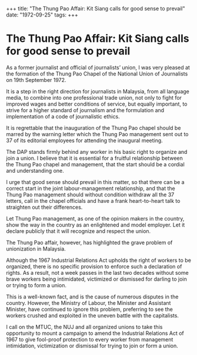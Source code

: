 +++ 
title: "The Thung Pao Affair: Kit Siang calls for good sense to prevail"
date: "1972-09-25"
tags:
+++

# The Thung Pao Affair: Kit Siang calls for good sense to prevail

As a former journalist and official of journalists’ union, I was very pleased at the formation of the Thung Pao Chapel of the National Union of Journalists on 19th September 1972.

It is a step in the right direction for journalists in Malaysia, from all language media, to combine into one professional trade union, not only to fight for improved wages and better conditions of service, but equally important, to strive for a higher standard of journalism and the formulation and implementation of a code of journalistic ethics.</u>

It is regrettable that the inauguration of the Thung Pao chapel should be marred by the warning letter which the Thung Pao management sent out to 37 of its editorial employees for attending the inaugural meeting.

The DAP stands firmly behind any worker in his basic right to organize and join a union. I believe that it is essential for a fruitful relationship between the Thung Pao chapel and management, that the start should be a cordial and understanding one.

I urge that good sense should prevail in this matter, so that there can be a correct start in the joint labour-management relationship, and that the Thung Pao management should without condition withdraw all the 37 letters, call in the chapel officials and have a frank heart-to-heart talk to straighten out their differences.

Let Thung Pao management, as one of the opinion makers in the country, show the way in the country as an enlightened and model employer. Let it declare publicly that it will recognize and respect the union.

The Thung Pao affair, however, has highlighted the grave problem of unionization in Malaysia.

Although the 1967 Industrial Relations Act upholds the right of workers to be organized, there is no specific provision to enforce such a declaration of rights. As a result, not a week passes in the last two decades without some brave workers being intimidated, victimized or dismissed for darling to join or trying to form a union.

This is a well-known fact, and is the cause of numerous disputes in the country. However, the Ministry of Labour, the Minister and Assistant Minister, have continued to ignore this problem, preferring to see the workers crushed and exploited in the uneven battle with the capitalists.

I call on the MTUC, the NUJ and all organized unions to take this opportunity to mount a campaign to amend the Industrial Relations Act of 1967 to give fool-proof protection to every worker from management intimidation, victimization or dismissal for trying to join or form a union.
 
